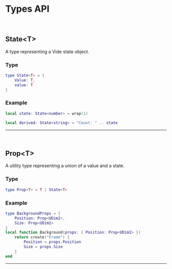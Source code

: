 # Types API

<br/>

## State\<T>

A type representing a Vide state object.

### Type

```lua
type State<T> = {
    Value: T,
    value: T
}
```

### Example

```lua
local state: State<number> = wrap(1)

local derived: State<string> = "Count: " .. state
```

-------------------------------------------------------------------

<br/>

## Prop\<T>

A utility type representing a union of a value and a state.

### Type

```lua
type Prop<T> = T | State<T>
```

### Example

```lua
type BackgroundProps = {
    Position: Prop<UDim2>,
    Size: Prop<UDim2>
}
local function Background(props: { Position: Prop<UDim2> })
    return create("Frame") {
        Position = props.Position
        Size = props.Size
    }
end
```

-------------------------------------------------------------------
